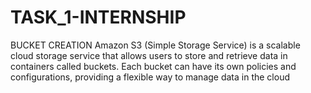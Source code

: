 # TASK_1-INTERNSHIP
BUCKET CREATION
Amazon S3 (Simple Storage Service) is a scalable cloud storage service that allows users to store and retrieve data in containers called buckets. Each bucket can have its own policies and configurations, providing a flexible way to manage data in the cloud
